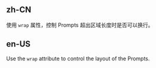 ## zh-CN

使用 `wrap` 属性，控制 Prompts 超出区域长度时是否可以换行。

## en-US

Use the `wrap` attribute to control the layout of the Prompts.
